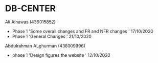 # DB-CENTER
Ali Alhawas (439015852)
- Phase 1 'Some overall changes and FR and NFR changes ' 17/10/2020
- Phase 1 'General Changes ' 21/10/2020 

ِAbdulrahman ALghurman (438009996)
- phase 1 'Design figures the website ' 12/10/2020

